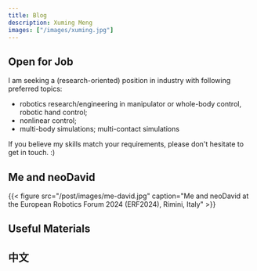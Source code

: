 ```yaml
---
title: Blog
description: Xuming Meng
images: ["/images/xuming.jpg"]
---
```


## Open for Job
I am seeking a (research-oriented) position in industry with following preferred topics:
- robotics research/engineering in manipulator or whole-body control, robotic hand control;
- nonlinear control;
- multi-body simulations; multi-contact simulations

If you believe my skills match your requirements, please don't hesitate to get in touch. :) 

## Me and neoDavid
{{< figure src="/post/images/me-david.jpg" caption="Me and neoDavid at the European Robotics Forum 2024 (ERF2024), Rimini, Italy" >}}


## Useful Materials


## 中文